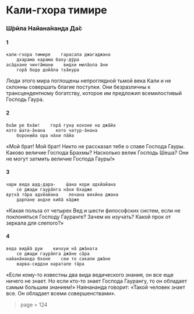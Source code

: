 # Кали-гхора тимире

### Ш́рӣла Найана̄нанда Да̄с

#### 1

    кали-гхора тимире    гарасала джагаджана
        дхарама карама баху-дӯра
    аса̄дхане чинта̄ман̣и    видхи мила̄ола а̄ни
        гора̄ бод̣о дойа̄ла т̣ха̄кура

Люди этого мира поглощены непроглядной тьмой века Кали и не склонны совершать благие поступки. Они безразличны к трансцендентному богатству, которое им предложил всемилостивый Господь Гаура.

#### 2

    бха̄и ре бха̄и!    гора̄ гун̣а кохоне на джа̄йа
    кото ш́ата-а̄нана    кото чатур-а̄нана
        борон̣ийа ора на̄хи па̄йа

«Мой брат! Мой брат! Никто не рассказал тебе о славе Господа Гауры. Каково величие Господа Брахмы? Насколько велик Господь Шеша? Они не могут затмить величие Господа Гауры!»

#### 3

    чари веда ш̣ад̣-дара-    ш́ана кори адхйайана
        се джади гаура̄н̇га на̄хи бхадже
    вр̣тха̄ та̄ра адхйайана    лочана вихӣна джана
        дарпан̣е андхе киба̄ ка̄дже

«Какая польза от четырех Вед и шести философских систем, если не поклоняться Господу Гауранге? Зачем их изучать? Какой прок от зеркала для слепого?»

#### 4

    веда видйа̄ дуи    кичхуи на̄ джа̄ната
        се джади гаура̄н̇га джа̄не са̄ра
    найана̄нанда бхоне    сеи то сакали джа̄не
        варва-сиддхи каратале та̄ра

«Если кому-то известны два вида ведического знания, он все еще ничего не знает. Но если кто-то знает Господа Гаурангу, то он обладает самым большим знанием!» Наянананда говорит: «Такой человек знает все. Он обладает всеми совершенствами».


> page = 124